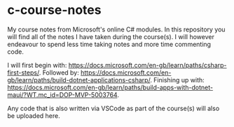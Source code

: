 # c-course-notes
My course notes from Microsoft's online C# modules. 
In this repository you will find all of the notes I have taken during the course(s). 
I will however endeavour to spend less time taking notes and more time commenting code.

I will first begin with: https://docs.microsoft.com/en-gb/learn/paths/csharp-first-steps/.
Followed by: https://docs.microsoft.com/en-gb/learn/paths/build-dotnet-applications-csharp/.
Finishing up with: https://docs.microsoft.com/en-gb/learn/paths/build-apps-with-dotnet-maui/?WT.mc_id=DOP-MVP-5003764.


Any code that is also written via VSCode as part of the course(s) will also be uploaded here.


